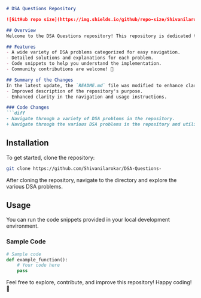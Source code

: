 ```markdown
# DSA Questions Repository

![GitHub repo size](https://img.shields.io/github/repo-size/Shivanilarokar/DSA-Questions-?style=flat-square) ![GitHub language count](https://img.shields.io/github/languages/count/Shivanilarokar/DSA-Questions-?style=flat-square) ![GitHub last commit](https://img.shields.io/github/last-commit/Shivanilarokar/DSA-Questions-?style=flat-square)

## Overview
Welcome to the DSA Questions repository! This repository is dedicated to providing a comprehensive collection of Data Structures and Algorithms (DSA) problems for practice and learning.

## Features
- A wide variety of DSA problems categorized for easy navigation.
- Detailed solutions and explanations for each problem.
- Code snippets to help you understand the implementation.
- Community contributions are welcome! 🎉

## Summary of the Changes
In the latest update, the `README.md` file was modified to enhance clarity and structure. Notable changes include:
- Improved description of the repository's purpose.
- Enhanced clarity in the navigation and usage instructions.

### Code Changes
```diff
- Navigate through a variety of DSA problems in the repository.
+ Navigate through the various DSA problems in the repository and utilize the code snippets provided.
```

## Installation
To get started, clone the repository:
```bash
git clone https://github.com/Shivanilarokar/DSA-Questions-
```
After cloning the repository, navigate to the directory and explore the various DSA problems.

## Usage
You can run the code snippets provided in your local development environment.

### Sample Code
```python
# Sample code
def example_function():
    # Your code here
    pass
```

Feel free to explore, contribute, and improve this repository! Happy coding! 🚀
```